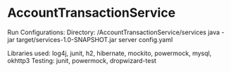 # AccountTransactionService

Run Configurations:
Directory: /AccountTransactionService/services
java -jar target/services-1.0-SNAPSHOT.jar server config.yaml

Libraries used: log4j, junit, h2, hibernate, mockito, powermock, mysql, okhttp3
Testing: junit, powermock, dropwizard-test


